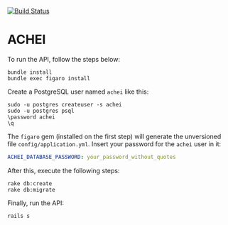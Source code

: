 [![Build Status](https://travis-ci.org/grascovit/achei.svg?branch=master)](https://travis-ci.org/grascovit/achei)

# ACHEI

To run the API, follow the steps below:
```shell
bundle install
bundle exec figaro install
```
Create a PostgreSQL user named `achei` like this:
```shell
sudo -u postgres createuser -s achei
sudo -u postgres psql
\password achei
\q
```
The `figaro` gem (installed on the first step) will generate the unversioned file `config/application.yml`. Insert your password for the `achei` user in it:
```yml
ACHEI_DATABASE_PASSWORD: your_password_without_quotes
```
After this, execute the following steps:
```shell
rake db:create
rake db:migrate
```
Finally, run the API:
```shell
rails s
```